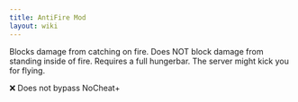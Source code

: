 ```yaml
---
title: AntiFire Mod
layout: wiki
---
```

Blocks damage from catching on fire. Does NOT block damage from standing inside of fire. Requires a full hungerbar. The server might
kick you for flying.

:x: Does not bypass NoCheat+
